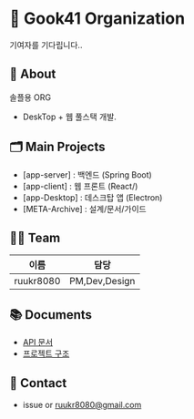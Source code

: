 # 👋 Gook41 Organization

기여자를 기다립니다..

## 🚀 About  
솔플용 ORG 
- DeskTop + 웹 풀스택 개발. 

## 🗂️ Main Projects

- [app-server] : 백엔드 (Spring Boot)
- [app-client] : 웹 프론트 (React/)
- [app-Desktop] : 데스크탑 앱 (Electron)
- [META-Archive] : 설계/문서/가이드

## 🧑‍💻 Team
| 이름    | 담당        |
| ------- | ----------- |
| ruukr8080 | PM,Dev,Design |


## 📚 Documents
- [API 문서](docs/api.md)
- [프로젝트 구조](docs/overview.md)

## 💌 Contact
- issue or ruukr8080@gmail.com